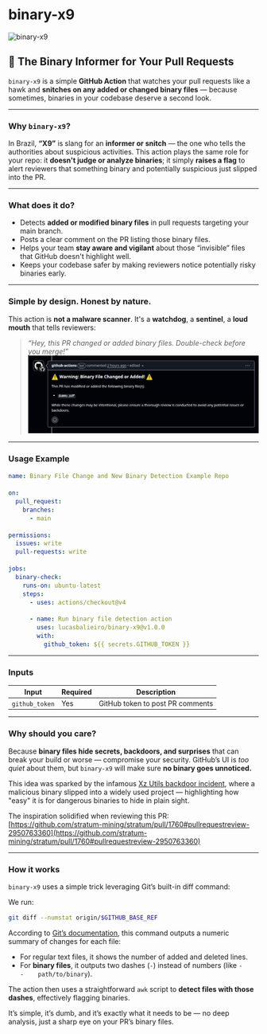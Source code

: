 # binary-x9

![binary-x9](https://img.shields.io/badge/binary--x9-%E2%9A%A0%EF%B8%8F-red?style=flat-square)

## 🚨 The Binary Informer for Your Pull Requests

`binary-x9` is a simple **GitHub Action** that watches your pull requests like a hawk and **snitches on any added or changed binary files** — because sometimes, binaries in your codebase deserve a second look.

---

### Why `binary-x9`?

In Brazil, **“X9”** is slang for an **informer or snitch** — the one who tells the authorities about suspicious activities. This action plays the same role for your repo: it **doesn't judge or analyze binaries**; it simply **raises a flag** to alert reviewers that something binary and potentially suspicious just slipped into the PR.

---

### What does it do?

- Detects **added or modified binary files** in pull requests targeting your main branch.
- Posts a clear comment on the PR listing those binary files.
- Helps your team **stay aware and vigilant** about those “invisible” files that GitHub doesn't highlight well.
- Keeps your codebase safer by making reviewers notice potentially risky binaries early.

---

### Simple by design. Honest by nature.

This action is **not a malware scanner**. It's a **watchdog**, a **sentinel**, a **loud mouth** that tells reviewers:  
> *“Hey, this PR changed or added binary files. Double-check before you merge!”*
![alt text](image.png)

---

### Usage Example

```yaml
name: Binary File Change and New Binary Detection Example Repo

on:
  pull_request:
    branches:
      - main

permissions:
  issues: write
  pull-requests: write

jobs:
  binary-check:
    runs-on: ubuntu-latest
    steps:
      - uses: actions/checkout@v4

      - name: Run binary file detection action
        uses: lucasbalieiro/binary-x9@v1.0.0
        with:
          github_token: ${{ secrets.GITHUB_TOKEN }}
```

---

### Inputs

| Input         | Required | Description                           |
| ------------- | -------- | ----------------------------------- |
| `github_token`| Yes      | GitHub token to post PR comments    |

---

### Why should you care?

Because **binary files hide secrets, backdoors, and surprises** that can break your build or worse — compromise your security. GitHub’s UI is *too quiet* about them, but `binary-x9` will make sure **no binary goes unnoticed.**

This idea was sparked by the infamous [Xz Utils backdoor incident](https://en.wikipedia.org/wiki/Xz_utils#Backdoor_incident), where a malicious binary slipped into a widely used project — highlighting how "easy" it is for dangerous binaries to hide in plain sight.

The inspiration solidified when reviewing this PR:  
[https://github.com/stratum-mining/stratum/pull/1760#pullrequestreview-2950763360](https://github.com/stratum-mining/stratum/pull/1760#pullrequestreview-2950763360)

---

### How it works

`binary-x9` uses a simple trick leveraging Git’s built-in diff command:

We run:

```bash
git diff --numstat origin/$GITHUB_BASE_REF
```

According to [Git’s documentation](https://git-scm.com/docs/git-diff#Documentation/git-diff.txt-code--numstatcode), this command outputs a numeric summary of changes for each file:

* For regular text files, it shows the number of added and deleted lines.
* For **binary files**, it outputs two dashes (`-`) instead of numbers (like `-    -    path/to/binary`).

The action then uses a straightforward `awk` script to **detect files with those dashes**, effectively flagging binaries.

It’s simple, it’s dumb, and it’s exactly what it needs to be — no deep analysis, just a sharp eye on your PR’s binary files.

